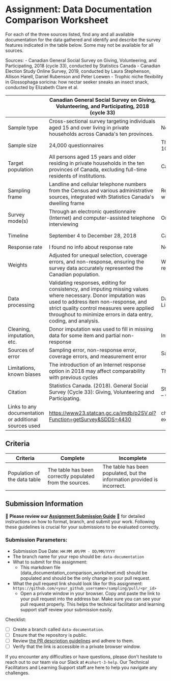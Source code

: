 # Assignment: Data Documentation Comparison Worksheet

For each of the three sources listed, find any and all available documentation for the data gathered and identify and describe the survey features indicated in the table below. Some may not be available for all sources.

Sources: - Canadian General Social Survey on Giving, Volunteering, and Participating, 2018 (cycle 33), conducted by Statistics Canada - Canadian Election Study Online Survey, 2019, conducted by Laura Stephenson, Allison Harell, Daniel Rubenson and Peter Loewen - Trophic niche flexibility in Glossophaga soricina: how nectar seeker sneaks an insect snack, conducted by Elizabeth Clare et al.



|                                    | Canadian General Social Survey on Giving, Volunteering, and Participating, 2018 (cycle 33)                                        | Canadian Election Study Online Survey, 2019                                                                                              | Trophic niche flexibility in Glossophaga soricina: how nectar seeker sneaks an insect snack                                              |
|------------------------------------|-------------------------------------------------------------------------------------------------------------------------------|--------------------------------------------------------------------------------------------------------------------------|---------------------------------------------------------------------------------------------------------------------|
| Sample type                        | Cross-sectional survey targeting individuals aged 15 and over living in private households across Canada's ten provinces.      | Non-probability online survey targeting Canadian citizens and permanent residents aged 18 or older                      | Field study targeting Glossophaga soricina bats in their natural habitat                                           |
| Sample size                        | 24,000 questionnaires                                                                                                         | The Campaign Period Survey (CPS) included 37,822 respondents, and the Post-Election Survey (PES) recontacted 10,337 of these respondents | Multiple fecal samples from individual bats to analyze dietary components                                          |
| Target population                  | All persons aged 15 years and older residing in private households in the ten provinces of Canada, excluding full-time residents of institutions. | Canadian citizens and permanent residents aged 18 or older                                                               | Glossophaga soricina bats                                                                                          |
| Sampling frame                     | Landline and cellular telephone numbers from the Census and various administrative sources, integrated with Statistics Canada's dwelling frame | Respondents were procured through Qualtrics, with targets stratified by region and balanced by gender and age within each region | Wild populations of Glossophaga soricina were observed in their natural environments                               |
| Survey mode(s)                     | Through an electronic questionnaire (Internet) and computer-assisted telephone interviewing                                    | Online survey via the Qualtrics platform                                                                                 | Field Observations: Direct observations and recordings of foraging behaviors. Laboratory Analysis: DNA barcoding of fecal samples to identify insect consumption |
| Timeline                           | September 4 to December 28, 2018                                                                                              | Campaign Period Survey (CPS): September 13 to October 21, 2019                                                           | Study was published in 2014, suggesting data collection occurred earlier in that decade                            |
| Response rate                      | I found no info about response rate                                                                                           | No info                                                                                                                  | Not applicable                                                                                                      |
| Weights                            | Adjusted for unequal selection, coverage errors, and non-response, ensuring the survey data accurately represented the Canadian population. | Weights adjusted for sampling biases, non-response, and demographic imbalances, ensuring the data accurately reflected the Canadian population based on Census benchmarks. | Info not found                                                                                                     |
| Data processing                    | Validating responses, editing for consistency, and imputing missing values where necessary. Donor imputation was used to address item non-response, and strict quality control measures were applied throughout to minimize errors in data entry, coding, and analysis. | Data Quality Checks: Removal of low-quality responses and identification of duplicates. Matching Respondents: Linking CPS respondents to PES data for longitudinal analysis. | DNA Barcoding: DNA extracted from bat fecal samples was amplified and sequenced to identify dietary components (e.g., insect species). Behavioral Analysis: Echolocation and hunting behaviors were analyzed to confirm active insect predation. |
| Cleaning, imputation, etc.         | Donor imputation was used to fill in missing data for some item and partial non-response                                       | Information not found                                                                                                    | Samples were screened for quality, and invalid or incomplete data (e.g., degraded DNA) were excluded to ensure reliable results |
| Sources of error                   | Sampling error, non-response error, coverage errors, and measurement error                                                    | Sampling Error: Due to the non-probability sampling method, traditional measures of sampling error may not apply         | Sampling Bias: Limited to bats in specific geographic regions, which may not represent all populations of G. soricina. |
| Limitations, known biases          | The introduction of an Internet response option in 2018 may affect comparability with previous cycles                         | The non-probability sampling approach may limit the generalizability of findings                                         | Findings are based on specific populations and may not apply universally to all Glossophaga soricina.              |
| Citation                           | Statistics Canada. (2018). General Social Survey (Cycle 33): Giving, Volunteering and Participating.                          | Stephenson, Laura B., Harell, Allison, Rubenson, Daniel, & Loewen, Peter John. (2020). 2019 Canadian Election Study – Online Survey | Clare, E. L., et al. (2014). Trophic niche flexibility in Glossophaga soricina: how a nectar seeker sneaks an insect snack. Functional Ecology, 28(3), 632–641 |
| Links to any documentation or additional sources used | https://www23.statcan.gc.ca/imdb/p2SV.pl?Function=getSurvey&SDDS=4430                                                       | chrome-extension://efaidnbmnnnibpcajpcglclefindmkaj/https://dimension.usherbrooke.ca/documents/CES2019Codebook.pdf       | https://besjournals.onlinelibrary.wiley.com/doi/full/10.1111/1365-2435.12192                                      |






## Criteria

|Criteria|Complete|Incomplete|
|--------|----|----|
|Population of the data table|The table has been correctly populated from the sources.|The table has been populated, but the information provided is incorrect.|

## Submission Information

🚨 **Please review our [Assignment Submission Guide](https://github.com/UofT-DSI/onboarding/blob/main/onboarding_documents/submissions.md)** 🚨 for detailed instructions on how to format, branch, and submit your work. Following these guidelines is crucial for your submissions to be evaluated correctly.

### Submission Parameters:
* Submission Due Date: `HH:MM AM/PM - DD/MM/YYYY`
* The branch name for your repo should be: `data-documentation`
* What to submit for this assignment:
     * This markdown file (data_documentation_comparison_worksheet.md) should be populated and should be the only change in your pull request.
* What the pull request link should look like for this assignment: `https://github.com/<your_github_username>/sampling/pull/<pr_id>`
     * Open a private window in your browser. Copy and paste the link to your pull request into the address bar. Make sure you can see your pull request properly. This helps the technical facilitator and learning support staff review your submission easily.

Checklist:
- [ ] Create a branch called `data-documentation`.
- [ ] Ensure that the repository is public.
- [ ] Review [the PR description guidelines](https://github.com/UofT-DSI/onboarding/blob/main/onboarding_documents/submissions.md#guidelines-for-pull-request-descriptions) and adhere to them.
- [ ] Verify that the link is accessible in a private browser window.

If you encounter any difficulties or have questions, please don't hesitate to reach out to our team via our Slack at `#cohort-3-help`. Our Technical Facilitators and Learning Support staff are here to help you navigate any challenges.
